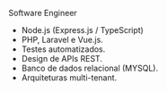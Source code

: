 Software Engineer

- Node.js (Express.js / TypeScript)
- PHP, Laravel e Vue.js.
- Testes automatizados.
- Design de APIs REST.
- Banco de dados relacional (MYSQL).
- Arquiteturas multi-tenant.

